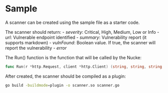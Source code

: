 # Sample

A scanner can be created using the sample file as a starter code.

The scanner should return:
    - *severity*: Critical, High, Medium, Low or Info
    - *url*: Vulnerable endpoint identified
    - *summary*: Vulnerability report (it supports markdown)
    - *vulnFound*: Boolean value. If true, the scanner will report the vulnerability
    - *error*

The Run() function is the function that will be called by the Nucke:

```go
func Run(r *http.Request, client *http.Client) (string, string, string, bool, error)
```

After created, the scanner should be compiled as a plugin:
```bash
go build -buildmode=plugin -o scanner.so scanner.go
```
